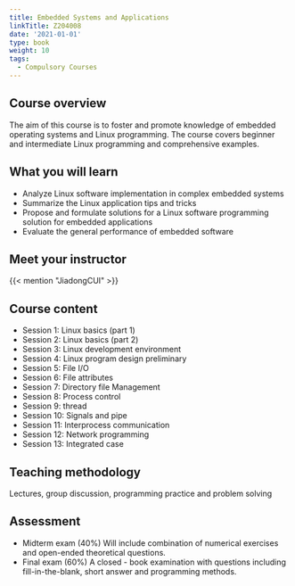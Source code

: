 ```yaml
---
title: Embedded Systems and Applications
linkTitle: Z204008
date: '2021-01-01'
type: book
weight: 10
tags:
  - Compulsory Courses
---
```


<!--more-->

## Course overview

The aim of this course is to foster and promote knowledge of embedded operating systems and Linux programming. The course covers beginner and intermediate Linux programming and comprehensive examples.

## What you will learn

- Analyze Linux software implementation in complex embedded systems
- Summarize the Linux application tips and tricks
- Propose and formulate solutions for a Linux software programming solution for embedded applications
- Evaluate the general performance of embedded software

## Meet your instructor

{{< mention "JiadongCUI" >}}

## Course content

- Session 1: Linux basics (part 1)
- Session 2: Linux basics (part 2)
- Session 3: Linux development environment
- Session 4: Linux program design preliminary
- Session 5: File I/O
- Session 6: File attributes
- Session 7: Directory file Management
- Session 8: Process control
- Session 9: thread
- Session 10: Signals and pipe
- Session 11: Interprocess communication
- Session 12: Network programming
- Session 13: Integrated case

## Teaching methodology

Lectures, group discussion, programming practice and problem solving

## Assessment

- Midterm exam (40%)
Will include combination of numerical exercises and open-ended theoretical questions.
- Final exam (60%)
A closed - book examination with questions including fill-in-the-blank, short answer and programming methods.
